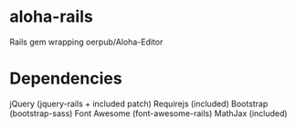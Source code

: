aloha-rails
===========

Rails gem wrapping oerpub/Aloha-Editor

# Dependencies

jQuery (jquery-rails + included patch)
Requirejs (included)
Bootstrap (bootstrap-sass)
Font Awesome (font-awesome-rails)
MathJax (included)
